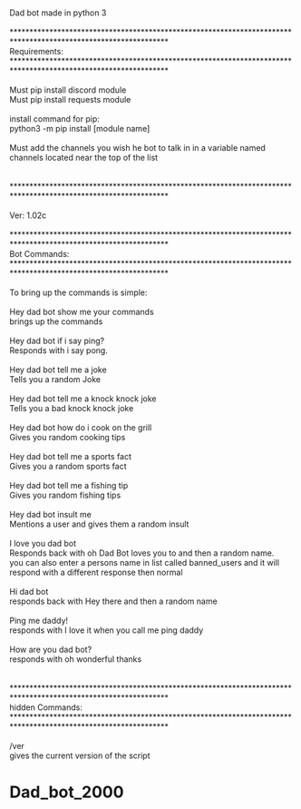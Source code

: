<br>Dad bot made in python 3
<br>
<br>***************************************************************************************************************
<br>Requirements:
<br>***************************************************************************************************************
<br>
<br>Must pip install discord module
<br>Must pip install requests module
<br>
<br>install command for pip:
<br>    python3 -m pip install [module name]
<br>
<br>Must add the channels you wish he bot to talk in in a variable named channels located near the top of the list
<br>
<br>
<br>***************************************************************************************************************
<br>
<br>Ver: 1.02c
<br>
<br>***************************************************************************************************************
<br>Bot Commands:
<br>***************************************************************************************************************
<br>
<br>To bring up the commands is simple:
<br>
<br>Hey dad bot show me your commands
<br>    brings up the commands
<br>
<br>Hey dad bot if i say ping?
<br>    Responds with i say pong.
<br>
<br>Hey dad bot tell me a joke
<br>    Tells you a random Joke
<br>
<br>Hey dad bot tell me a knock knock joke
<br>    Tells you a bad knock knock joke
<br>
<br>Hey dad bot how do i cook on the grill
<br>   Gives you random cooking tips
<br>
<br>Hey dad bot tell me a sports fact
<br>    Gives you a random sports fact
<br>
<br>Hey dad bot tell me a fishing tip
<br>    Gives you random fishing tips
<br>
<br>Hey dad bot insult me
<br>    Mentions a user and gives them a random insult
<br>
<br>I love you dad bot
<br>    Responds back with oh Dad Bot loves you to and then a random name.
<br>      you can also enter a persons name in list called banned_users and it will respond with a different response then normal
<br>
<br>Hi dad bot
<br>    responds back with Hey there and then a random name
<br>
<br>Ping me daddy!
<br>    responds with I love it when you call me ping daddy
<br>
<br>How are you dad bot?
<br>    responds with oh wonderful thanks
<br>
<br>
<br>***************************************************************************************************************
<br>hidden Commands:
<br>***************************************************************************************************************
<br>
<br>/ver
<br> gives the current version of the script 
<br>
# Dad_bot_2000

